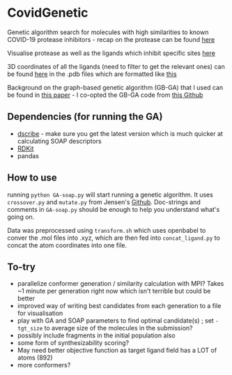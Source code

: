 # CovidGenetic
Genetic algorithm search for molecules with high similarities to known COVID-19 protease inhibitors - recap on the protease can be found [here](https://pdb101.rcsb.org/motm/242)

Visualise protease as well as the ligands which inhibit specific sites [here](https://fragalysis.diamond.ac.uk/viewer/react/preview/target/Mpro)

3D coordinates of all the ligands (need to filter to get the relevant ones) can be found [here](https://www.diamond.ac.uk/covid-19/for-scientists/Main-protease-structure-and-XChem/Downloads.html) in the .pdb files which are formatted like [this](https://pdb101.rcsb.org/learn/guide-to-understanding-pdb-data/dealing-with-coordinates)

Background on the graph-based genetic algorithm (GB-GA) that I used can be found in [this paper](https://pubs.rsc.org/en/content/articlelanding/2019/sc/c8sc05372c#!divAbstract) - I co-opted the GB-GA code from [this Github](https://github.com/jensengroup/GB-GA)

## Dependencies (for running the GA)
- [dscribe](https://singroup.github.io/dscribe/install.html) - make sure you get the latest version which is much quicker at calculating SOAP descriptors
- [RDKit](https://www.rdkit.org/docs/Install.html)
- pandas

## How to use
running `python GA-soap.py` will start running a genetic algorithm. It uses `crossover.py` and `mutate.py` from Jensen's [Github](https://github.com/jensengroup/GB-GA). Doc-strings and comments in `GA-soap.py` should be enough to help you understand what's going on.

Data was preprocessed using `transform.sh` which uses openbabel to conver the .mol files into .xyz, which are then fed into `concat_ligand.py` to concat the atom coordinates into one file.

## To-try
- parallelize conformer generation / similarity calculation with MPI? Takes ~1 minute per generation right now which isn't terrible but could be better
- improved way of writing best candidates from each generation to a file for visualisation
- play with GA and SOAP parameters to find optimal candidate(s) ; set `-tgt_size` to average size of the molecules in the submission?
- possibly include fragments in the initial population also
- some form of synthesizability scoring?
- May need better objective function as target ligand field has a LOT of atoms (892)
- more conformers?
